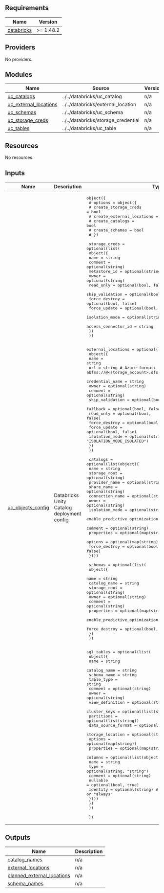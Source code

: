 <!-- BEGIN_TF_DOCS -->
## Requirements

| Name | Version |
|------|---------|
| <a name="requirement_databricks"></a> [databricks](#requirement\_databricks) | >= 1.48.2 |

## Providers

No providers.

## Modules

| Name | Source | Version |
|------|--------|---------|
| <a name="module_uc_catalogs"></a> [uc\_catalogs](#module\_uc\_catalogs) | ../../databricks/uc_catalog | n/a |
| <a name="module_uc_external_locations"></a> [uc\_external\_locations](#module\_uc\_external\_locations) | ../../databricks/external_location | n/a |
| <a name="module_uc_schemas"></a> [uc\_schemas](#module\_uc\_schemas) | ../../databricks/uc_schema | n/a |
| <a name="module_uc_storage_creds"></a> [uc\_storage\_creds](#module\_uc\_storage\_creds) | ../../databricks/storage_credential | n/a |
| <a name="module_uc_tables"></a> [uc\_tables](#module\_uc\_tables) | ../../databricks/uc_table | n/a |

## Resources

No resources.

## Inputs

| Name | Description | Type | Default | Required |
|------|-------------|------|---------|:--------:|
| <a name="input_uc_objects_config"></a> [uc\_objects\_config](#input\_uc\_objects\_config) | Databricks Unity Catalog deployment config | <pre>object({<br/>    # options = object({<br/>    #   create_storage_creds       = bool<br/>    #   create_external_locations  = bool<br/>    #   create_catalogs            = bool<br/>    #   create_schemas             = bool<br/>    # })<br/><br/>    storage_creds = optional(list(<br/>      object({<br/>        name             = string<br/>        comment          = optional(string)<br/>        metastore_id     = optional(string)<br/>        owner            = optional(string)<br/>        read_only        = optional(bool, false)<br/>        skip_validation  = optional(bool, false)<br/>        force_destroy    = optional(bool, false)<br/>        force_update     = optional(bool, false)<br/>        isolation_mode   = optional(string, "ISOLATION_MODE_ISOLATED")<br/>        access_connector_id = string<br/>      })<br/>    ))<br/><br/>    external_locations = optional(list(<br/>      object({<br/>        name               = string<br/>        url                = string       # Azure format: abfss://<container>@<storage_account>.dfs.core.windows.net/<path><br/>        credential_name    = string<br/>        owner              = optional(string)<br/>        comment            = optional(string)<br/>        skip_validation    = optional(bool, false)<br/>        fallback           = optional(bool, false)<br/>        read_only          = optional(bool, false)<br/>        force_destroy      = optional(bool, false)<br/>        force_update       = optional(bool, false)<br/>        isolation_mode     = optional(string, "ISOLATION_MODE_ISOLATED")<br/>      })<br/>    ))<br/><br/>    catalogs = optional(list(object({<br/>      name                         = string<br/>      storage_root                 = optional(string)<br/>      provider_name                = optional(string)<br/>      share_name                   = optional(string)<br/>      connection_name              = optional(string)<br/>      owner                        = optional(string)<br/>      isolation_mode               = optional(string, "ISOLATED")<br/>      enable_predictive_optimization = optional(string, "INHERIT")<br/>      comment                      = optional(string)<br/>      properties                   = optional(map(string))<br/>      options                      = optional(map(string))<br/>      force_destroy                = optional(bool, false)<br/>  })))<br/><br/>    schemas = optional(list(<br/>      object({<br/>        name                         = string<br/>        catalog_name                 = string<br/>        storage_root                 = optional(string)<br/>        owner                        = optional(string)<br/>        comment                      = optional(string)<br/>        properties                   = optional(map(string))<br/>        enable_predictive_optimization = optional(string, "INHERIT")<br/>        force_destroy                = optional(bool, false)<br/>      })<br/>    ))<br/><br/>    sql_tables = optional(list(<br/>      object({<br/>          name               = string<br/>          catalog_name       = string<br/>          schema_name        = string<br/>          table_type         = string<br/>          comment            = optional(string)<br/>          owner              = optional(string)<br/>          view_definition    = optional(string)<br/>          cluster_keys       = optional(list(string))<br/>          partitions         = optional(list(string))<br/>          data_source_format = optional(string)<br/>          storage_location   = optional(string)<br/>          options            = optional(map(string))<br/>          properties         = optional(map(string))<br/>          columns = optional(list(object({<br/>            name     = string<br/>            type     = optional(string, "string")<br/>            comment  = optional(string)<br/>            nullable = optional(bool, true)<br/>            identity = optional(string) # only "default" or "always"<br/>          })))<br/>      })<br/>    ))<br/><br/>  })</pre> | n/a | yes |

## Outputs

| Name | Description |
|------|-------------|
| <a name="output_catalog_names"></a> [catalog\_names](#output\_catalog\_names) | n/a |
| <a name="output_external_locations"></a> [external\_locations](#output\_external\_locations) | n/a |
| <a name="output_planned_external_locations"></a> [planned\_external\_locations](#output\_planned\_external\_locations) | n/a |
| <a name="output_schema_names"></a> [schema\_names](#output\_schema\_names) | n/a |
<!-- END_TF_DOCS -->